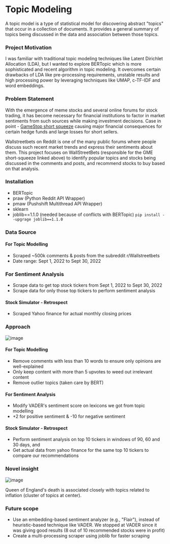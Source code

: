 # Topic Modeling

A topic model is a type of statistical model for discovering abstract "topics" that occur in a collection of documents. It provides a general summary of topics being discussed in the data and association between those topics.

### Project Motivation

I was familiar with traditional topic modeling techniques like Latent Dirichlet Allocation (LDA), but I wanted to explore BERTopic which is more sophisticated and recent algorithm in topic modeling. It overcomes certain drawbacks of LDA like pre-processing requirements, unstable results and high processing power by leveraging techniques like UMAP, c-TF-IDF and word embeddings.

### Problem Statement

With the emergence of meme stocks and several online forums for stock trading, it has become necessary for financial institutions to factor in market sentiments from such sources while making investment decisions. Case in point - [GameStop short squeeze](https://en.wikipedia.org/wiki/GameStop_short_squeeze) causing major financial consequences for certain hedge funds and large losses for short sellers.

Wallstreetbets on Reddit is one of the many public forums where people discuss such recent market trends and express their sentiments about them.
This project focuses on WallStreetBets (responsible for the GME short-squeeze linked above) to identify popular topics and stocks being discussed in the comments and posts, and recommend stocks to buy based on that analysis.

### Installation

* BERTopic
* praw (Python Reddit API Wrapper)
* pmaw (Pushshift Multithread API Wrapper)
* sklearn
* joblib==1.1.0 (needed because of conflicts with BERTopic)
```pip install --upgrage joblib==1.1.0```

### Data Source

#### For Topic Modelling
* Scraped ~500k comments & posts from the subreddit r/Wallstreetbets
* Date range: Sept 1, 2022 to Sept 30, 2022
### For Sentiment Analysis
* Scrape data to get top stock tickers from Sept 1, 2022 to Sept 30, 2022
* Scrape data for only those top tickers to perform sentiment analysis
#### Stock Simulator - Retrospect
* Scraped Yahoo finance for actual monthly closing prices 

### Approach

![image](images/roadmap.png)

#### For Topic Modelling
* Remove comments with less than 10 words to ensure only opinions are well-explained
* Only keep content with more than 5 upvotes to weed out irrelevant content
* Remove outlier topics (taken care by BERT)
#### For Sentiment Analysis
* Modify VADER's sentiment score on lexicons we got from topic modelling
* +2 for positive sentiment & -10 for negative sentiment
#### Stock Simulator - Retrospect
* Perform sentiment analysis on top 10 tickers in windows of 90, 60 and 30 days, and 
* Get actual data from yahoo finance for the same top 10 tickers to compare our recommendations

### Novel insight

![image](images/intertopic_distance_map.jpg)

Queen of England's death is associated closely with topics related to inflation (cluster of topics at center).

### Future scope

* Use an embedding-based sentiment analyzer (e.g., "Flair"), instead of heuristic-based technique like VADER. We stopped at VADER since it was giving good results (8 out of 10 recommended stocks were in profit)
* Create a multi-processing scraper using joblib for faster scraping
